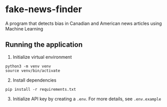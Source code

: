 # fake-news-finder

A program that detects bias in Canadian and American news articles using Machine Learning

## Running the application

1. Initialize virtual environment
```
python3 -m venv venv
source venv/bin/activate
```

2. Install dependencies
```
pip install -r requirements.txt
```

3. Initialize API key by creating a `.env`. For more details, see `.env.example`